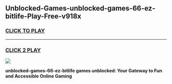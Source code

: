 
## Unblocked-Games-unblocked-games-66-ez-bitlife-Play-Free-v918x
<h3>
<a href="https://premium76.site?title=unblocked-games-66-ez-bitlife&ref=15A">CLICK TO PLAY</a></h3>
<hr>

<h3>
<a href="https://premium76.site?title=unblocked-games-66-ez-bitlife&ref=15A">CLICK 2 PLAY</a>
  
</h3>

<a href="https://premium76.site?title=unblocked-games-66-ez-bitlife&ref=15A"><img src="https://clearcache.store/games.png"></a>


**unblocked-games-66-ez-bitlife games unblocked: Your Gateway to Fun and Accessible Online Gaming**
